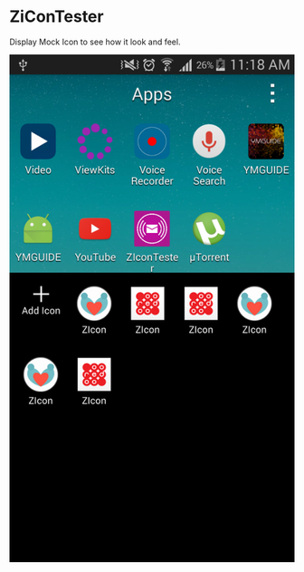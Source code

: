 # ZiConTester
Display Mock Icon to see how it look and feel.

![Image Alt](https://github.com/goldenkyds/ZiConTester/blob/master/app/src/main/res/drawable/Screenshot_2015-08-24-11-18-12.png)

